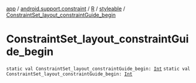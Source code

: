[app](../../../index.md) / [android.support.constraint](../../index.md) / [R](../index.md) / [styleable](index.md) / [ConstraintSet_layout_constraintGuide_begin](.)

# ConstraintSet_layout_constraintGuide_begin

`static val ConstraintSet_layout_constraintGuide_begin: `[`Int`](https://kotlinlang.org/api/latest/jvm/stdlib/kotlin/-int/index.html)
`static val ConstraintSet_layout_constraintGuide_begin: `[`Int`](https://kotlinlang.org/api/latest/jvm/stdlib/kotlin/-int/index.html)